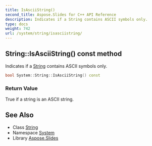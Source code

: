 ```yaml
---
title: IsAsciiString()
second_title: Aspose.Slides for C++ API Reference
description: Indicates if a String contains ASCII symbols only.
type: docs
weight: 742
url: /system/string/isasciistring/
---
```

## String::IsAsciiString() const method


Indicates if a [String](../) contains ASCII symbols only.

```cpp
bool System::String::IsAsciiString() const
```


### Return Value

True if a string is an ASCII string.

## See Also

* Class [String](../)
* Namespace [System](../../)
* Library [Aspose.Slides](../../../)